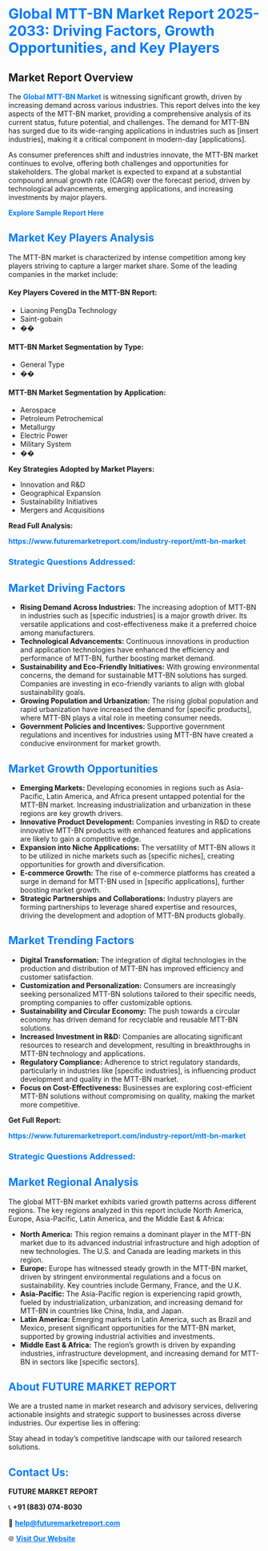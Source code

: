 <h1 style="color: #007BFF;">Global MTT-BN Market Report 2025-2033: Driving Factors, Growth Opportunities, and Key Players</h1>

<section id="overview">
<h2>Market Report Overview</h2>
<p>The <a href="https://www.futuremarketreport.com/industry-report/mtt-bn-market" style="color: #007BFF; text-decoration: none;"><strong>Global MTT-BN Market</strong></a> is witnessing significant growth, driven by increasing demand across various industries. This report delves into the key aspects of the MTT-BN market, providing a comprehensive analysis of its current status, future potential, and challenges. The demand for MTT-BN has surged due to its wide-ranging applications in industries such as [insert industries], making it a critical component in modern-day [applications].</p>
<p>As consumer preferences shift and industries innovate, the MTT-BN market continues to evolve, offering both challenges and opportunities for stakeholders. The global market is expected to expand at a substantial compound annual growth rate (CAGR) over the forecast period, driven by technological advancements, emerging applications, and increasing investments by major players.</p>
</section>

<section id="overview">
<p><a href="https://www.futuremarketreport.com/request-sample/reportId=113896" style="color: #007BFF; text-decoration: none;"><strong>Explore Sample Report Here</strong></a></p>
</section>

<section id="key-players">
<h2 style="color: #007BFF;">Market Key Players Analysis</h2>
<p>The MTT-BN market is characterized by intense competition among key players striving to capture a larger market share. Some of the leading companies in the market include:</p>
<h4>Key Players Covered in the MTT-BN Report:</h4>
<ul><li>Liaoning PengDa Technology</li><li>Saint-gobain</li><li>��</li></ul>
<h4>MTT-BN Market Segmentation by Type:</h4>
<ul><li>General Type</li><li>��</li></ul>

<h4>MTT-BN Market Segmentation by Application:</h4>
<ul><li>Aerospace</li><li>Petroleum Petrochemical</li><li>Metallurgy</li><li>Electric Power</li><li>Military System</li><li>��</li></ul>
<p><strong>Key Strategies Adopted by Market Players:</strong></p>
<ul>
<li>Innovation and R&D</li>
<li>Geographical Expansion</li>
<li>Sustainability Initiatives</li>
<li>Mergers and Acquisitions</li>
</ul>
</section>

<section>
<p><strong>Read Full Analysis: </strong></p><a href="https://www.futuremarketreport.com/industry-report/mtt-bn-market" style="color: #007BFF; text-decoration: none;"><strong>https://www.futuremarketreport.com/industry-report/mtt-bn-market</strong></a>
<h3 style="color: #007BFF;">Strategic Questions Addressed:</h3>
</section>

<section id="driving-factors">
<h2 style="color: #007BFF;">Market Driving Factors</h2>
<ul>
<li><strong>Rising Demand Across Industries:</strong> The increasing adoption of MTT-BN in industries such as [specific industries] is a major growth driver. Its versatile applications and cost-effectiveness make it a preferred choice among manufacturers.</li>
<li><strong>Technological Advancements:</strong> Continuous innovations in production and application technologies have enhanced the efficiency and performance of MTT-BN, further boosting market demand.</li>
<li><strong>Sustainability and Eco-Friendly Initiatives:</strong> With growing environmental concerns, the demand for sustainable MTT-BN solutions has surged. Companies are investing in eco-friendly variants to align with global sustainability goals.</li>
<li><strong>Growing Population and Urbanization:</strong> The rising global population and rapid urbanization have increased the demand for [specific products], where MTT-BN plays a vital role in meeting consumer needs.</li>
<li><strong>Government Policies and Incentives:</strong> Supportive government regulations and incentives for industries using MTT-BN have created a conducive environment for market growth.</li>
</ul>
</section>

<section id="growth-opportunities">
<h2 style="color: #007BFF;">Market Growth Opportunities</h2>
<ul>
<li><strong>Emerging Markets:</strong> Developing economies in regions such as Asia-Pacific, Latin America, and Africa present untapped potential for the MTT-BN market. Increasing industrialization and urbanization in these regions are key growth drivers.</li>
<li><strong>Innovative Product Development:</strong> Companies investing in R&D to create innovative MTT-BN products with enhanced features and applications are likely to gain a competitive edge.</li>
<li><strong>Expansion into Niche Applications:</strong> The versatility of MTT-BN allows it to be utilized in niche markets such as [specific niches], creating opportunities for growth and diversification.</li>
<li><strong>E-commerce Growth:</strong> The rise of e-commerce platforms has created a surge in demand for MTT-BN used in [specific applications], further boosting market growth.</li>
<li><strong>Strategic Partnerships and Collaborations:</strong> Industry players are forming partnerships to leverage shared expertise and resources, driving the development and adoption of MTT-BN products globally.</li>
</ul>
</section>

<section id="trending-factors">
<h2 style="color: #007BFF;">Market Trending Factors</h2>
<ul>
<li><strong>Digital Transformation:</strong> The integration of digital technologies in the production and distribution of MTT-BN has improved efficiency and customer satisfaction.</li>
<li><strong>Customization and Personalization:</strong> Consumers are increasingly seeking personalized MTT-BN solutions tailored to their specific needs, prompting companies to offer customizable options.</li>
<li><strong>Sustainability and Circular Economy:</strong> The push towards a circular economy has driven demand for recyclable and reusable MTT-BN solutions.</li>
<li><strong>Increased Investment in R&D:</strong> Companies are allocating significant resources to research and development, resulting in breakthroughs in MTT-BN technology and applications.</li>
<li><strong>Regulatory Compliance:</strong> Adherence to strict regulatory standards, particularly in industries like [specific industries], is influencing product development and quality in the MTT-BN market.</li>
<li><strong>Focus on Cost-Effectiveness:</strong> Businesses are exploring cost-efficient MTT-BN solutions without compromising on quality, making the market more competitive.</li>
</ul>
</section>

<section>
<p><strong>Get Full Report: </strong></p><a href="https://www.futuremarketreport.com/industry-report/mtt-bn-market" style="color: #007BFF; text-decoration: none;"><strong>https://www.futuremarketreport.com/industry-report/mtt-bn-market</strong></a>
<h3 style="color: #007BFF;">Strategic Questions Addressed:</h3>
</section>


<section id="regional-analysis">
<h2 style="color: #007BFF;">Market Regional Analysis</h2>
<p>The global MTT-BN market exhibits varied growth patterns across different regions. The key regions analyzed in this report include North America, Europe, Asia-Pacific, Latin America, and the Middle East & Africa:</p>
<ul>
<li><strong>North America:</strong> This region remains a dominant player in the MTT-BN market due to its advanced industrial infrastructure and high adoption of new technologies. The U.S. and Canada are leading markets in this region.</li>
<li><strong>Europe:</strong> Europe has witnessed steady growth in the MTT-BN market, driven by stringent environmental regulations and a focus on sustainability. Key countries include Germany, France, and the U.K.</li>
<li><strong>Asia-Pacific:</strong> The Asia-Pacific region is experiencing rapid growth, fueled by industrialization, urbanization, and increasing demand for MTT-BN in countries like China, India, and Japan.</li>
<li><strong>Latin America:</strong> Emerging markets in Latin America, such as Brazil and Mexico, present significant opportunities for the MTT-BN market, supported by growing industrial activities and investments.</li>
<li><strong>Middle East & Africa:</strong> The region’s growth is driven by expanding industries, infrastructure development, and increasing demand for MTT-BN in sectors like [specific sectors].</li>
</ul>
</section>

<footer>
<h2 style="color: #007BFF;">About FUTURE MARKET REPORT</h2>
<p>We are a trusted name in market research and advisory services, delivering actionable insights and strategic support to businesses across diverse industries. Our expertise lies in offering:</p>

<p>Stay ahead in today’s competitive landscape with our tailored research solutions.</p>

<h2 style="color: #007BFF;">Contact Us:</h2>
<p><strong>FUTURE MARKET REPORT</strong></p>
<p>📞 <strong>+91 (883) 074-8030</strong></p>
<p>📧 <strong><a href="mailto:help@futuremarketreport.com" style="color: #007BFF;">help@futuremarketreport.com</a></strong></p>
<p>🌐 <strong><a href="https://www.futuremarketreport.com/" style="color: #007BFF;">Visit Our Website</a></strong></p>
</footer>